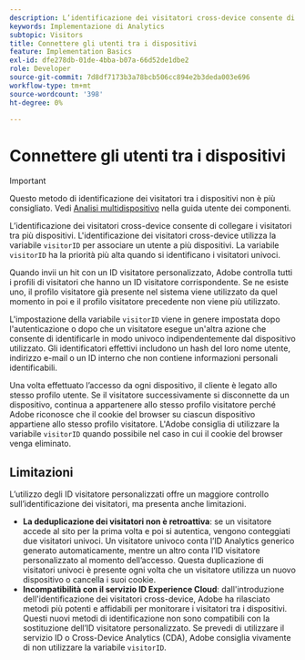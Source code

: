 ```yaml
---
description: L’identificazione dei visitatori cross-device consente di collegare i visitatori tra più dispositivi. L’identificazione dei visitatori cross-device utilizza la variabile ID visitatore, s.visitorID, per associare un utente a più dispositivi.
keywords: Implementazione di Analytics
subtopic: Visitors
title: Connettere gli utenti tra i dispositivi
feature: Implementation Basics
exl-id: dfe278db-01de-4bba-b07a-66d52de1dbe2
role: Developer
source-git-commit: 7d8df7173b3a78bcb506cc894e2b3deda003e696
workflow-type: tm+mt
source-wordcount: '398'
ht-degree: 0%

---
```


# Connettere gli utenti tra i dispositivi

>[!IMPORTANT]
>
>Questo metodo di identificazione dei visitatori tra i dispositivi non è più consigliato. Vedi [Analisi multidispositivo](/help/components/cda/overview.md) nella guida utente dei componenti.

L’identificazione dei visitatori cross-device consente di collegare i visitatori tra più dispositivi. L&#39;identificazione dei visitatori cross-device utilizza la variabile `visitorID` per associare un utente a più dispositivi. La variabile `visitorID` ha la priorità più alta quando si identificano i visitatori univoci.

Quando invii un hit con un ID visitatore personalizzato, Adobe controlla tutti i profili di visitatori che hanno un ID visitatore corrispondente. Se ne esiste uno, il profilo visitatore già presente nel sistema viene utilizzato da quel momento in poi e il profilo visitatore precedente non viene più utilizzato.

L&#39;impostazione della variabile `visitorID` viene in genere impostata dopo l&#39;autenticazione o dopo che un visitatore esegue un&#39;altra azione che consente di identificarle in modo univoco indipendentemente dal dispositivo utilizzato. Gli identificatori effettivi includono un hash del loro nome utente, indirizzo e-mail o un ID interno che non contiene informazioni personali identificabili.

Una volta effettuato l’accesso da ogni dispositivo, il cliente è legato allo stesso profilo utente. Se il visitatore successivamente si disconnette da un dispositivo, continua a appartenere allo stesso profilo visitatore perché Adobe riconosce che il cookie del browser su ciascun dispositivo appartiene allo stesso profilo visitatore. L&#39;Adobe consiglia di utilizzare la variabile `visitorID` quando possibile nel caso in cui il cookie del browser venga eliminato.

## Limitazioni

L’utilizzo degli ID visitatore personalizzati offre un maggiore controllo sull’identificazione dei visitatori, ma presenta anche limitazioni.

* **La deduplicazione dei visitatori non è retroattiva**: se un visitatore accede al sito per la prima volta e poi si autentica, vengono conteggiati due visitatori univoci. Un visitatore univoco conta l’ID Analytics generico generato automaticamente, mentre un altro conta l’ID visitatore personalizzato al momento dell’accesso. Questa duplicazione di visitatori univoci è presente ogni volta che un visitatore utilizza un nuovo dispositivo o cancella i suoi cookie.
* **Incompatibilità con il servizio ID Experience Cloud**: dall&#39;introduzione dell&#39;identificazione dei visitatori cross-device, Adobe ha rilasciato metodi più potenti e affidabili per monitorare i visitatori tra i dispositivi. Questi nuovi metodi di identificazione non sono compatibili con la sostituzione dell’ID visitatore personalizzato. Se prevedi di utilizzare il servizio ID o Cross-Device Analytics (CDA), Adobe consiglia vivamente di non utilizzare la variabile `visitorID`.
